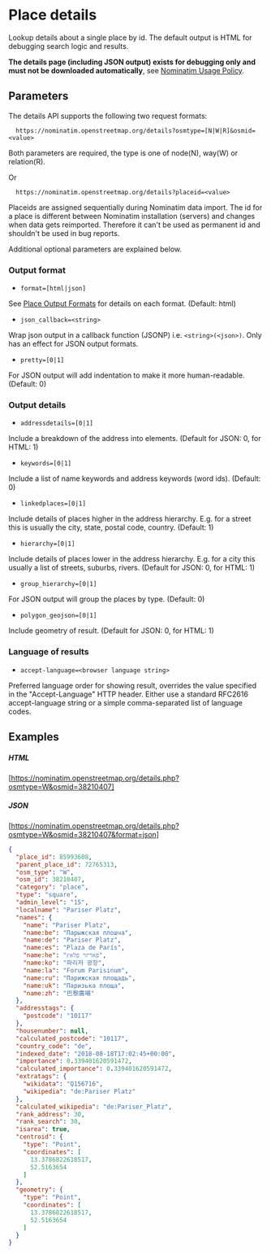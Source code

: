 # Place details

Lookup details about a single place by id. The default output is HTML for debugging search logic and results.

**The details page (including JSON output) exists for debugging only and must not be downloaded automatically**, see [Nominatim Usage Policy](https://operations.osmfoundation.org/policies/nominatim/).


## Parameters

The details API supports the following two request formats:

```
  https://nominatim.openstreetmap.org/details?osmtype=[N|W|R]&osmid=<value>
```

Both parameters are required, the type is one of node(N), way(W) or relation(R).

Or

```
  https://nominatim.openstreetmap.org/details?placeid=<value>
```

Placeids are assigned sequentially during Nominatim data import. The id for a place is different between Nominatim installation (servers) and changes when data gets reimported. Therefore it can't be used as permanent id and shouldn't be used in bug reports.


Additional optional parameters are explained below.

### Output format

* `format=[html|json]`

See [Place Output Formats](Output.md) for details on each format. (Default: html)

* `json_callback=<string>`

Wrap json output in a callback function (JSONP) i.e. `<string>(<json>)`.
Only has an effect for JSON output formats.

* `pretty=[0|1]`

For JSON output will add indentation to make it more human-readable. (Default: 0)


### Output details

* `addressdetails=[0|1]`

Include a breakdown of the address into elements. (Default for JSON: 0, for HTML: 1)

* `keywords=[0|1]`

Include a list of name keywords and address keywords (word ids). (Default: 0)

* `linkedplaces=[0|1]`

Include details of places higher in the address hierarchy. E.g. for a street this is usually the city, state, postal code, country. (Default: 1)

* `hierarchy=[0|1]`

Include details of places lower in the address hierarchy. E.g. for a city this usually a list of streets, suburbs, rivers. (Default for JSON: 0, for HTML: 1)

* `group_hierarchy=[0|1]`

For JSON output will group the places by type. (Default: 0)

* `polygon_geojson=[0|1]`

Include geometry of result. (Default for JSON: 0, for HTML: 1)

### Language of results

* `accept-language=<browser language string>`

Preferred language order for showing result, overrides the value
specified in the "Accept-Language" HTTP header.
Either use a standard RFC2616 accept-language string or a simple
comma-separated list of language codes.


## Examples

##### HTML

[https://nominatim.openstreetmap.org/details.php?osmtype=W&osmid=38210407]

##### JSON

[https://nominatim.openstreetmap.org/details.php?osmtype=W&osmid=38210407&format=json]


```json
{
  "place_id": 85993608,
  "parent_place_id": 72765313,
  "osm_type": "W",
  "osm_id": 38210407,
  "category": "place",
  "type": "square",
  "admin_level": "15",
  "localname": "Pariser Platz",
  "names": {
    "name": "Pariser Platz",
    "name:be": "Парыжская плошча",
    "name:de": "Pariser Platz",
    "name:es": "Plaza de París",
    "name:he": "פאריזר פלאץ",
    "name:ko": "파리저 광장",
    "name:la": "Forum Parisinum",
    "name:ru": "Парижская площадь",
    "name:uk": "Паризька площа",
    "name:zh": "巴黎廣場"
  },
  "addresstags": {
    "postcode": "10117"
  },
  "housenumber": null,
  "calculated_postcode": "10117",
  "country_code": "de",
  "indexed_date": "2018-08-18T17:02:45+00:00",
  "importance": 0.339401620591472,
  "calculated_importance": 0.339401620591472,
  "extratags": {
    "wikidata": "Q156716",
    "wikipedia": "de:Pariser Platz"
  },
  "calculated_wikipedia": "de:Pariser_Platz",
  "rank_address": 30,
  "rank_search": 30,
  "isarea": true,
  "centroid": {
    "type": "Point",
    "coordinates": [
      13.3786822618517,
      52.5163654
    ]
  },
  "geometry": {
    "type": "Point",
    "coordinates": [
      13.3786822618517,
      52.5163654
    ]
  }
}
```
